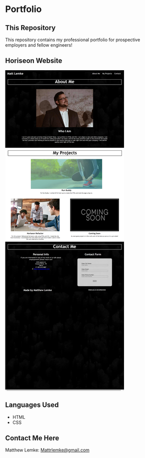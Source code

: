 # Portfolio

## This Repository
This repository contains my professional portfolio for prospective employers and fellow engineers!

## Horiseon Website
![Image of Portfolio Website](https://github.com/MLemke24/Portfolio/blob/main/assets/images/_C__Users_mattr_Desktop_projects_Challenges_Portfolio_Portfolio_index.html%20(1).png)


## Languages Used

* HTML 
* CSS

##  Contact Me Here
Matthew Lemke: Mattrlemke@gmail.com